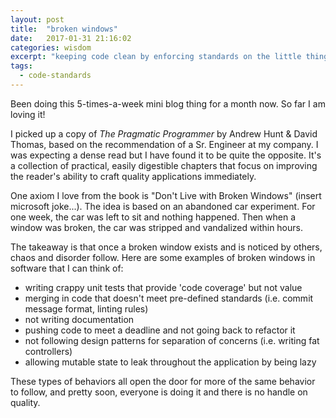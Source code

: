 ```yaml
---
layout: post
title:  "broken windows"
date:   2017-01-31 21:16:02
categories: wisdom
excerpt: "keeping code clean by enforcing standards on the little things"
tags:
  - code-standards
---
```


Been doing this 5-times-a-week mini blog thing for a month now.  So far I am loving it!

I picked up a copy of *The Pragmatic Programmer* by Andrew Hunt & David Thomas, based on the recommendation of a Sr. Engineer at my company.  I was expecting a dense read but I have found it to be quite the opposite.  It's a collection of practical, easily digestible chapters that focus on improving the reader's ability to craft quality applications immediately.

One axiom I love from the book is  "Don't Live with Broken Windows" (insert microsoft joke...).  The idea is based on an abandoned car experiment.  For one week, the car was left to sit and nothing happened.  Then when a window was broken, the car was stripped and vandalized within hours.

The takeaway is that once a broken window exists and is noticed by others, chaos and disorder follow.  Here are some examples of broken windows in software that I can think of:

* writing crappy unit tests that provide 'code coverage' but not value
* merging in code that doesn't meet pre-defined standards (i.e. commit message format, linting rules)
* not writing documentation
* pushing code to meet a deadline and not going back to refactor it
* not following design patterns for separation of concerns (i.e. writing fat controllers)
* allowing mutable state to leak throughout the application by being lazy 

These types of behaviors all open the door for more of the same behavior to follow, and pretty soon, everyone is doing it and there is no handle on quality.
